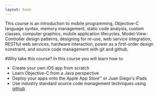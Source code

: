 ```yaml
---
layout: base
---
```


This course is an introduction to mobile programming, 
Objective-C language syntax, memory management, static code analysis,
custom classes, computer graphics, mobile application lifecycles,
Model-View-Controller design patterns, designing for re-use,
web service integration, RESTful web services, hardware interaction,
power as a first-order design constraint, and source code management with 
git and github.

#Why take this course?
In this course you will learn how to
- Create your own iOS app from scratch
- Learn Objective-C from a Java perspective
- Deploy your apps onto the Apple App Store&trade; or Juan Diego's iPads
- Use industry standard source code management techniques using [github](www.github.com)